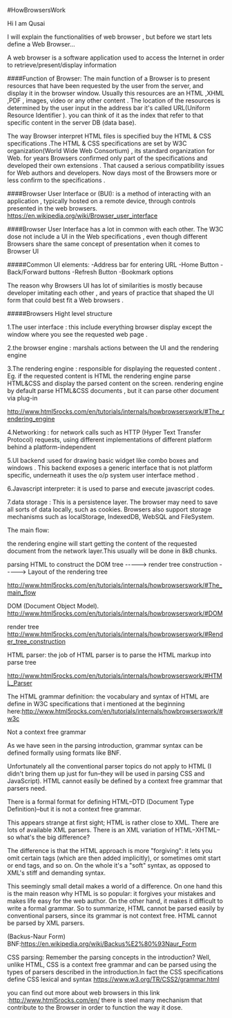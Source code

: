 #HowBrowsersWork



Hi I am Qusai

I will explain the functionalities of web browser , but before we start lets define a Web Browser...



A web browser is a software application used to access the Internet in order to retrieve/present/display information




####Function of Browser:
The main function of a Browser is to present resources that have been requested by the user from the server, and display it in the browser window. Usually this resources are an HTML ,XHML ,PDF ,  images, video or any other content . The location of the resources is determined by the user input in the address bar it's called URL(Uniform Resource Identifier ). you can think of it as the index that refer to that specific content in the server DB (data base).




The way Browser interpret   HTML files is specified buy the HTML & CSS specifications .The HTML & CSS specifications are set by W3C organization(World Wide Web Consortium) , its standard organization for Web. for years Browsers confirmed only part of the specifications and developed their own extensions . That caused a serious compatibility issues for Web authors and developers.
Now days most of the Browsers more or less confirm to the specifications .




####Browser User Interface or (BUI):
is a method of interacting with an application , typically hosted on a remote device, through controls presented in the web browsers.
https://en.wikipedia.org/wiki/Browser_user_interface





####Browser User Interface has a lot in common with each other.
The W3C dose not include a UI in the Web specifications , even though different Browsers share the same concept of presentation when it comes to Browser UI

#####Common UI elements:
-Address bar for entering URL
-Home Button
-Back/Forward buttons
-Refresh Button
-Bookmark options

The reason why Browsers UI has lot of similarities  is mostly because developer imitating each other , and years of practice that shaped the UI form that could best fit a Web browsers .





#####Browsers Hight level structure

1.The user interface  :
  this include everything browser display except the window where you see the requested web page .


2.the browser engine :
  marshals actions between the UI and the rendering engine

3.The rendering engine :
  responsible for displaying the requested content .
  Eg. if the requested content is HTML the rendering engine parse HTML&CSS and display the parsed content on the screen.
  rendering engine by default parse HTML&CSS documents , but it can parse other document via plug-in

  http://www.html5rocks.com/en/tutorials/internals/howbrowserswork/#The_rendering_engine


4.Networking : for network calls such as HTTP (Hyper Text Transfer Protocol) requests, using different implementations of     different
  platform behind a platform-independent



5.UI backend :used for drawing basic widget like combo boxes and windows .
  This backend exposes a generic interface that is not platform specific, underneath it uses the o/p system user interface method .



6.Javascript interpreter: it is used to parse and  execute javascript codes.




7.data storage :
  This is a persistence layer. The browser may need to save all sorts of data locally, such as cookies. Browsers also support storage mechanisms such as localStorage, IndexedDB, WebSQL and FileSystem.



 The main flow:

 the rendering engine will start getting the content of the requested document from the network layer.This usually will be done in 8kB chunks.

 parsing HTML to construct the DOM tree ----->  render tree construction ----->  Layout of the rendering tree


http://www.html5rocks.com/en/tutorials/internals/howbrowserswork/#The_main_flow

DOM (Document Object Model).
http://www.html5rocks.com/en/tutorials/internals/howbrowserswork/#DOM


render tree
http://www.html5rocks.com/en/tutorials/internals/howbrowserswork/#Render_tree_construction


HTML parser:
the job of HTML parser is to parse the HTML markup into parse tree

http://www.html5rocks.com/en/tutorials/internals/howbrowserswork/#HTML_Parser

The HTML grammar definition:
the vocabulary and syntax of HTML are define in W3C specifications that i mentioned at the beginning
here:http://www.html5rocks.com/en/tutorials/internals/howbrowserswork/#w3c


Not a context free grammar

As we have seen in the parsing introduction, grammar syntax can be defined formally using formats like BNF.

Unfortunately all the conventional parser topics do not apply to HTML (I didn't bring them up just for fun–they will be used in parsing CSS and JavaScript). HTML cannot easily be defined by a context free grammar that parsers need.

There is a formal format for defining HTML–DTD (Document Type Definition)–but it is not a context free grammar.

This appears strange at first sight; HTML is rather close to XML. There are lots of available XML parsers. There is an XML variation of HTML–XHTML–so what's the big difference?

The difference is that the HTML approach is more "forgiving": it lets you omit certain tags (which are then added implicitly), or sometimes omit start or end tags, and so on. On the whole it's a "soft" syntax, as opposed to XML's stiff and demanding syntax.

This seemingly small detail makes a world of a difference. On one hand this is the main reason why HTML is so popular: it forgives your mistakes and makes life easy for the web author. On the other hand, it makes it difficult to write a formal grammar. So to summarize, HTML cannot be parsed easily by conventional parsers, since its grammar is not context free. HTML cannot be parsed by XML parsers.

(Backus-Naur Form) BNF:https://en.wikipedia.org/wiki/Backus%E2%80%93Naur_Form



CSS parsing:
Remember the parsing concepts in the introduction? Well, unlike HTML, CSS is a context free grammar and can be parsed using the types of parsers described in the introduction.In fact the CSS specifications define CSS lexical and syntax https://www.w3.org/TR/CSS2/grammar.html



you can find out more about web browsers in this link :http://www.html5rocks.com/en/
there is steel many mechanism that contribute to the Browser in order to function the way it dose.
